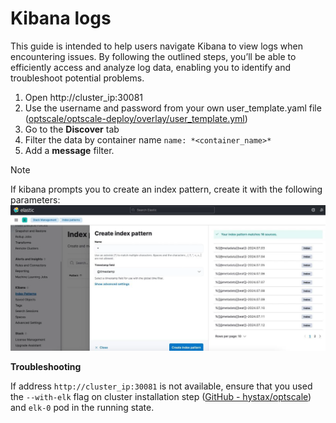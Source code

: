 # Kibana logs

This guide is intended to help users navigate Kibana to view logs when encountering issues. By following the outlined steps, you’ll be able to efficiently access and analyze log data, enabling you to identify and troubleshoot potential problems.

1. Open http://cluster_ip:30081
2. Use the username and password from your own user_template.yaml file ([optscale/optscale-deploy/overlay/user_template.yml](../optscale-deploy/overlay/user_template.yml#L102))
3. Go to the **Discover** tab
4. Filter the data by container name `name: *<container_name>*`
5. Add a **message** filter.

> [!NOTE] 
> If kibana prompts you to create an index pattern, create it with the following parameters:
> ![kibana_index_pattern](images/kibana-index-pattern.png)

**Troubleshooting**

If address `http://cluster_ip:30081` is not available, ensure that you used the `--with-elk` flag on cluster installation step ([GitHub - hystax/optscale](https://github.com/hystax/optscale/tree/integration?tab=readme-ov-file#cluster-update))  and `elk-0` pod in the running state.
